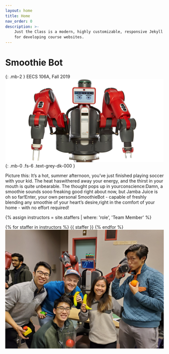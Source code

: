 ```yaml
---
layout: home
title: Home
nav_order: 0
description: >-
    Just the Class is a modern, highly customizable, responsive Jekyll theme
    for developing course websites.
---
```

# Smoothie Bot
{: .mb-2 }
EECS 106A, Fall 2019 <img src="pictures/baxter.jpg" alt="Baxter"/>
{: .mb-0 .fs-6 .text-grey-dk-000 }

Picture this: It’s a hot, summer afternoon, you’ve just finished playing soccer with your kid. The heat haswithered away your energy, and the thirst in your mouth is quite unbearable. The thought pops up in yourconscience:Damn, a smoothie sounds sooo freaking good right about now, but Jamba Juice is oh so far!Enter, your own personal SmoothieBot - capable of freshly blending any smoothie of your heart’s desire,right in the comfort of your home - with no effort required!

{% assign instructors = site.staffers | where: 'role', 'Team Member' %}
<div class="role">
  {% for staffer in instructors %}
  {{ staffer }}
  {% endfor %}
</div>

<img src="pictures/team.jpg" alt="Team Photo"/>

